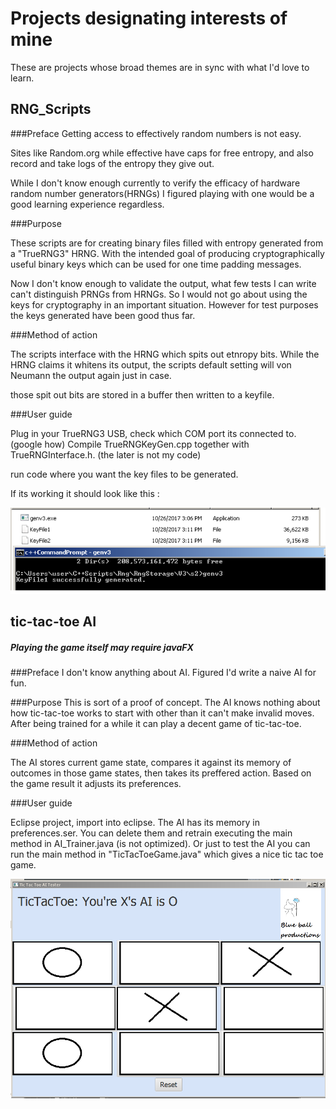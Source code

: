 # Projects designating interests of mine

These are projects whose broad themes are 
in sync with what I'd love to learn.

## RNG_Scripts

###Preface
Getting access to effectively random numbers is not easy.

Sites like Random.org while effective have caps for free entropy, and also record
and take logs of the entropy they give out.

While I don't know enough currently to verify the efficacy of hardware random number
generators(HRNGs) I figured playing with one would be a good learning experience
regardless.

###Purpose

These scripts are for creating binary files filled with entropy generated from
a "TrueRNG3" HRNG. With the intended goal of producing cryptographically useful
binary keys which can be used for one time padding messages.

Now I don't know enough to validate the output, what few tests I can write can't
distinguish PRNGs from HRNGs. So I would not go about using the keys for cryptography
in an important situation. However for test purposes the keys generated have been
good thus far.


###Method of action

The scripts interface with the HRNG which spits out etnropy bits. While the HRNG claims it
whitens its output, the scripts default setting will von Neumann the output again
just in case.

those spit out bits are stored in a buffer then written to a keyfile.

###User guide

Plug in your TrueRNG3 USB, check which COM port its connected to. (google how)
Compile TrueRNGKeyGen.cpp together with TrueRNGInterface.h. (the later is not my code)

run code where you want the key files to be generated.


If its working it should look like this :

![alt text](/images/rngScript_Example.png "Rng example image")


## tic-tac-toe AI


##### Playing the game itself may require javaFX

###Preface
I don't know anything about AI. Figured I'd write a naive AI for fun.

###Purpose
This is sort of a proof of concept. The AI knows nothing about how tic-tac-toe works
to start with other than it can't make invalid moves. After being trained for a while
it can play a decent game of tic-tac-toe.

###Method of action

The AI stores current game state, compares it against its memory of outcomes in those
game states, then takes its preffered action. Based on the game result it adjusts its preferences.

###User guide

Eclipse project, import into eclipse.
The AI has its memory in preferences.ser. You can delete them and retrain executing
the main method in AI_Trainer.java (is not optimized).
Or just to test the AI you can run the main method in "TicTacToeGame.java" which
gives a nice tic tac toe game.


![alt text](/images/ticTacToe_Example.png "tic-tac-toe example image")

